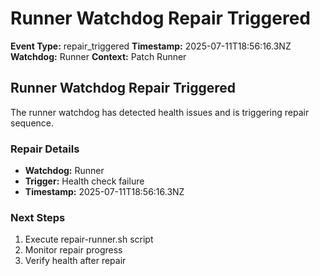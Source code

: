 # Runner Watchdog Repair Triggered

**Event Type:** repair_triggered
**Timestamp:** 2025-07-11T18:56:16.3NZ
**Watchdog:** Runner
**Context:** Patch Runner


## Runner Watchdog Repair Triggered

The runner watchdog has detected health issues and is triggering repair sequence.

### Repair Details
- **Watchdog:** Runner
- **Trigger:** Health check failure
- **Timestamp:** 2025-07-11T18:56:16.3NZ

### Next Steps
1. Execute repair-runner.sh script
2. Monitor repair progress
3. Verify health after repair


